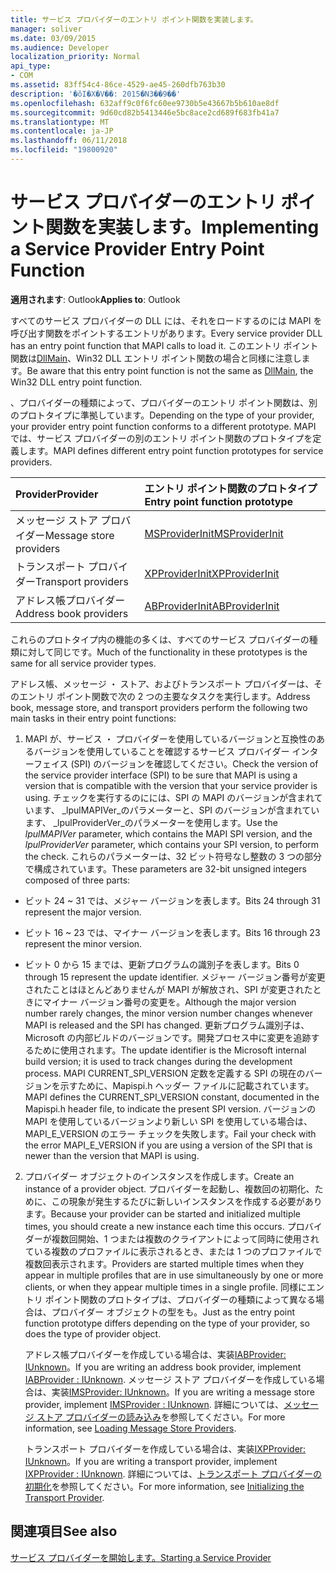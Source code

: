```yaml
---
title: サービス プロバイダーのエントリ ポイント関数を実装します。
manager: soliver
ms.date: 03/09/2015
ms.audience: Developer
localization_priority: Normal
api_type:
- COM
ms.assetid: 83ff54c4-86ce-4529-ae45-260dfb763b30
description: '�ŏI�X�V��: 2015�N3��9��'
ms.openlocfilehash: 632aff9c0f6fc60ee9730b5e43667b5b610ae8df
ms.sourcegitcommit: 9d60cd82b5413446e5bc8ace2cd689f683fb41a7
ms.translationtype: MT
ms.contentlocale: ja-JP
ms.lasthandoff: 06/11/2018
ms.locfileid: "19800920"
---
```

# <a name="implementing-a-service-provider-entry-point-function"></a><span data-ttu-id="bb4ec-103">サービス プロバイダーのエントリ ポイント関数を実装します。</span><span class="sxs-lookup"><span data-stu-id="bb4ec-103">Implementing a Service Provider Entry Point Function</span></span>

  
  
<span data-ttu-id="bb4ec-104">**適用されます**: Outlook</span><span class="sxs-lookup"><span data-stu-id="bb4ec-104">**Applies to**: Outlook</span></span> 
  
<span data-ttu-id="bb4ec-105">すべてのサービス プロバイダーの DLL には、それをロードするのには MAPI を呼び出す関数をポイントするエントリがあります。</span><span class="sxs-lookup"><span data-stu-id="bb4ec-105">Every service provider DLL has an entry point function that MAPI calls to load it.</span></span> <span data-ttu-id="bb4ec-106">このエントリ ポイント関数は[DllMain](http://msdn.microsoft.com/ja-jp/library/ms682583.aspx)、Win32 DLL エントリ ポイント関数の場合と同様に注意します。</span><span class="sxs-lookup"><span data-stu-id="bb4ec-106">Be aware that this entry point function is not the same as [DllMain](http://msdn.microsoft.com/ja-jp/library/ms682583.aspx), the Win32 DLL entry point function.</span></span>
  
<span data-ttu-id="bb4ec-107">、プロバイダーの種類によって、プロバイダーのエントリ ポイント関数は、別のプロトタイプに準拠しています。</span><span class="sxs-lookup"><span data-stu-id="bb4ec-107">Depending on the type of your provider, your provider entry point function conforms to a different prototype.</span></span> <span data-ttu-id="bb4ec-108">MAPI では、サービス プロバイダーの別のエントリ ポイント関数のプロトタイプを定義します。</span><span class="sxs-lookup"><span data-stu-id="bb4ec-108">MAPI defines different entry point function prototypes for service providers.</span></span>
  
|<span data-ttu-id="bb4ec-109">**Provider**</span><span class="sxs-lookup"><span data-stu-id="bb4ec-109">**Provider**</span></span>|<span data-ttu-id="bb4ec-110">**エントリ ポイント関数のプロトタイプ**</span><span class="sxs-lookup"><span data-stu-id="bb4ec-110">**Entry point function prototype**</span></span>|
|:-----|:-----|
|<span data-ttu-id="bb4ec-111">メッセージ ストア プロバイダー</span><span class="sxs-lookup"><span data-stu-id="bb4ec-111">Message store providers</span></span>  <br/> |[<span data-ttu-id="bb4ec-112">MSProviderInit</span><span class="sxs-lookup"><span data-stu-id="bb4ec-112">MSProviderInit</span></span>](msproviderinit.md) <br/> |
|<span data-ttu-id="bb4ec-113">トランスポート プロバイダー</span><span class="sxs-lookup"><span data-stu-id="bb4ec-113">Transport providers</span></span>  <br/> |[<span data-ttu-id="bb4ec-114">XPProviderInit</span><span class="sxs-lookup"><span data-stu-id="bb4ec-114">XPProviderInit</span></span>](xpproviderinit.md) <br/> |
|<span data-ttu-id="bb4ec-115">アドレス帳プロバイダー</span><span class="sxs-lookup"><span data-stu-id="bb4ec-115">Address book providers</span></span>  <br/> |[<span data-ttu-id="bb4ec-116">ABProviderInit</span><span class="sxs-lookup"><span data-stu-id="bb4ec-116">ABProviderInit</span></span>](abproviderinit.md) <br/> |
   
<span data-ttu-id="bb4ec-117">これらのプロトタイプ内の機能の多くは、すべてのサービス プロバイダーの種類に対して同じです。</span><span class="sxs-lookup"><span data-stu-id="bb4ec-117">Much of the functionality in these prototypes is the same for all service provider types.</span></span> 
  
<span data-ttu-id="bb4ec-118">アドレス帳、メッセージ ・ ストア、およびトランスポート プロバイダーは、そのエントリ ポイント関数で次の 2 つの主要なタスクを実行します。</span><span class="sxs-lookup"><span data-stu-id="bb4ec-118">Address book, message store, and transport providers perform the following two main tasks in their entry point functions:</span></span>
  
1. <span data-ttu-id="bb4ec-119">MAPI が、サービス ・ プロバイダーを使用しているバージョンと互換性のあるバージョンを使用していることを確認するサービス プロバイダー インターフェイス (SPI) のバージョンを確認してください。</span><span class="sxs-lookup"><span data-stu-id="bb4ec-119">Check the version of the service provider interface (SPI) to be sure that MAPI is using a version that is compatible with the version that your service provider is using.</span></span> <span data-ttu-id="bb4ec-120">チェックを実行するのにには、SPI の MAPI のバージョンが含まれています、 _lpulMAPIVer_のパラメーターと、SPI のバージョンが含まれています、 _lpulProviderVer_のパラメーターを使用します。</span><span class="sxs-lookup"><span data-stu-id="bb4ec-120">Use the  _lpulMAPIVer_ parameter, which contains the MAPI SPI version, and the  _lpulProviderVer_ parameter, which contains your SPI version, to perform the check.</span></span> <span data-ttu-id="bb4ec-121">これらのパラメーターは、32 ビット符号なし整数の 3 つの部分で構成されています。</span><span class="sxs-lookup"><span data-stu-id="bb4ec-121">These parameters are 32-bit unsigned integers composed of three parts:</span></span> 
    
  - <span data-ttu-id="bb4ec-122">ビット 24 ~ 31 では、メジャー バージョンを表します。</span><span class="sxs-lookup"><span data-stu-id="bb4ec-122">Bits 24 through 31 represent the major version.</span></span>
    
  - <span data-ttu-id="bb4ec-123">ビット 16 ~ 23 では、マイナー バージョンを表します。</span><span class="sxs-lookup"><span data-stu-id="bb4ec-123">Bits 16 through 23 represent the minor version.</span></span>
    
  - <span data-ttu-id="bb4ec-124">ビット 0 から 15 までは、更新プログラムの識別子を表します。</span><span class="sxs-lookup"><span data-stu-id="bb4ec-124">Bits 0 through 15 represent the update identifier.</span></span> <span data-ttu-id="bb4ec-125">メジャー バージョン番号が変更されたことはほとんどありませんが MAPI が解放され、SPI が変更されたときにマイナー バージョン番号の変更を。</span><span class="sxs-lookup"><span data-stu-id="bb4ec-125">Although the major version number rarely changes, the minor version number changes whenever MAPI is released and the SPI has changed.</span></span> <span data-ttu-id="bb4ec-126">更新プログラム識別子は、Microsoft の内部ビルドのバージョンです。開発プロセス中に変更を追跡するために使用されます。</span><span class="sxs-lookup"><span data-stu-id="bb4ec-126">The update identifier is the Microsoft internal build version; it is used to track changes during the development process.</span></span> <span data-ttu-id="bb4ec-127">MAPI CURRENT_SPI_VERSION 定数を定義する SPI の現在のバージョンを示すために、Mapispi.h ヘッダー ファイルに記載されています。</span><span class="sxs-lookup"><span data-stu-id="bb4ec-127">MAPI defines the CURRENT_SPI_VERSION constant, documented in the Mapispi.h header file, to indicate the present SPI version.</span></span> <span data-ttu-id="bb4ec-128">バージョンの MAPI を使用しているバージョンより新しい SPI を使用している場合は、MAPI_E_VERSION のエラー チェックを失敗します。</span><span class="sxs-lookup"><span data-stu-id="bb4ec-128">Fail your check with the error MAPI_E_VERSION if you are using a version of the SPI that is newer than the version that MAPI is using.</span></span>
    
2. <span data-ttu-id="bb4ec-129">プロバイダー オブジェクトのインスタンスを作成します。</span><span class="sxs-lookup"><span data-stu-id="bb4ec-129">Create an instance of a provider object.</span></span> <span data-ttu-id="bb4ec-130">プロバイダーを起動し、複数回の初期化、ために、この現象が発生するたびに新しいインスタンスを作成する必要があります。</span><span class="sxs-lookup"><span data-stu-id="bb4ec-130">Because your provider can be started and initialized multiple times, you should create a new instance each time this occurs.</span></span> <span data-ttu-id="bb4ec-131">プロバイダーが複数回開始、1 つまたは複数のクライアントによって同時に使用されている複数のプロファイルに表示されるとき、または 1 つのプロファイルで複数回表示されます。</span><span class="sxs-lookup"><span data-stu-id="bb4ec-131">Providers are started multiple times when they appear in multiple profiles that are in use simultaneously by one or more clients, or when they appear multiple times in a single profile.</span></span> <span data-ttu-id="bb4ec-132">同様にエントリ ポイント関数のプロトタイプは、プロバイダーの種類によって異なる場合は、プロバイダー オブジェクトの型をも。</span><span class="sxs-lookup"><span data-stu-id="bb4ec-132">Just as the entry point function prototype differs depending on the type of your provider, so does the type of provider object.</span></span> 
    
    <span data-ttu-id="bb4ec-133">アドレス帳プロバイダーを作成している場合は、実装[IABProvider: IUnknown](iabprovideriunknown.md)。</span><span class="sxs-lookup"><span data-stu-id="bb4ec-133">If you are writing an address book provider, implement [IABProvider : IUnknown](iabprovideriunknown.md).</span></span> <span data-ttu-id="bb4ec-134">メッセージ ストア プロバイダーを作成している場合は、実装[IMSProvider: IUnknown](imsprovideriunknown.md)。</span><span class="sxs-lookup"><span data-stu-id="bb4ec-134">If you are writing a message store provider, implement [IMSProvider : IUnknown](imsprovideriunknown.md).</span></span> <span data-ttu-id="bb4ec-135">詳細については、[メッセージ ストア プロバイダーの読み込み](loading-message-store-providers.md)を参照してください。</span><span class="sxs-lookup"><span data-stu-id="bb4ec-135">For more information, see [Loading Message Store Providers](loading-message-store-providers.md).</span></span>
    
    <span data-ttu-id="bb4ec-136">トランスポート プロバイダーを作成している場合は、実装[IXPProvider: IUnknown](ixpprovideriunknown.md)。</span><span class="sxs-lookup"><span data-stu-id="bb4ec-136">If you are writing a transport provider, implement [IXPProvider : IUnknown](ixpprovideriunknown.md).</span></span> <span data-ttu-id="bb4ec-137">詳細については、[トランスポート プロバイダーの初期化](initializing-the-transport-provider.md)を参照してください。</span><span class="sxs-lookup"><span data-stu-id="bb4ec-137">For more information, see [Initializing the Transport Provider](initializing-the-transport-provider.md).</span></span>
    
## <a name="see-also"></a><span data-ttu-id="bb4ec-138">関連項目</span><span class="sxs-lookup"><span data-stu-id="bb4ec-138">See also</span></span>



[<span data-ttu-id="bb4ec-139">サービス プロバイダーを開始します。</span><span class="sxs-lookup"><span data-stu-id="bb4ec-139">Starting a Service Provider</span></span>](starting-a-service-provider.md)

